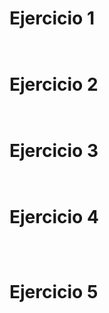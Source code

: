# Ejercicio 1
```


```
# Ejercicio 2
```


```
# Ejercicio 3
```


```
# Ejercicio 4
```



```
# Ejercicio 5
```




```

